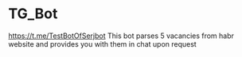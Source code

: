 # TG_Bot
https://t.me/TestBotOfSerjbot
This bot parses 5 vacancies from habr website and provides you with them in chat upon request
